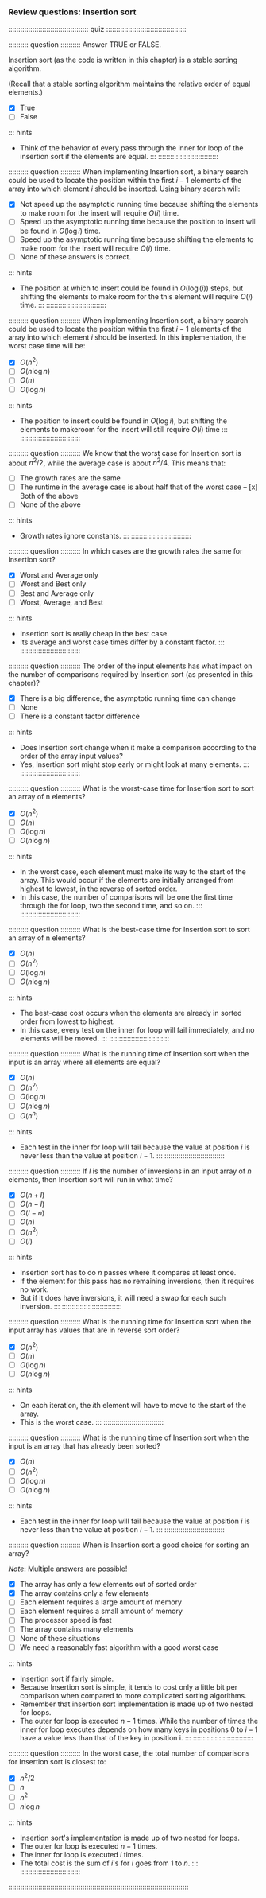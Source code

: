 
### Review questions: Insertion sort

:::::::::::::::::::::::::::::::::::::::: quiz ::::::::::::::::::::::::::::::::::::::::

:::::::::: question ::::::::::
Answer TRUE or FALSE.

Insertion sort (as the code is written in this chapter) is a stable sorting algorithm.

(Recall that a stable sorting algorithm maintains the relative order of equal elements.)

- [x] True
- [ ] False

::: hints
- Think of the behavior of every pass through the inner for loop of the insertion sort if the elements are equal.
:::
::::::::::::::::::::::::::::::



:::::::::: question ::::::::::
When implementing Insertion sort, a binary search could be used to locate the position within
the first $i-1$ elements of the array into which element $i$ should be inserted. Using binary search will:

- [x] Not speed up the asymptotic running time because shifting the elements to make room for the insert will require $O(i)$ time.
- [ ] Speed up the asymptotic running time because the position to insert will be found in $O(\log i)$ time.
- [ ] Speed up the asymptotic running time because shifting the elements to make room for the insert will require $O(i)$ time.
- [ ] None of these answers is correct.

::: hints
- The position at which to insert could be found in $O(\log(i))$ steps, but shifting the elements to make room for the this element will require $O(i)$ time.
:::
::::::::::::::::::::::::::::::



:::::::::: question ::::::::::
When implementing Insertion sort, a binary
search could be used to locate the position within the first $i-1$
elements of the array into which element $i$ should be
inserted. In this implementation, the worst case time will be:

- [x] $O(n^2)$
- [ ] $O(n \log n)$
- [ ] $O(n)$
- [ ] $O(\log n)$

::: hints
- The position to insert could be found in $O (\log i)$,
but shifting the elements to makeroom for the insert will still require $O(i)$ time
:::
::::::::::::::::::::::::::::::



:::::::::: question ::::::::::
We know that the worst case for Insertion sort is about $n^2/2$, while the average case is
about $n^2/4$. This means that:

- [ ] The growth rates are the same
- [ ] The runtime in the average case is about half that of the worst case
– [x] Both of the above
- [ ] None of the above

::: hints
- Growth rates ignore constants.
:::
::::::::::::::::::::::::::::::



:::::::::: question ::::::::::
In which cases are the growth rates the same for Insertion sort?

- [x] Worst and Average only
- [ ] Worst and Best only
- [ ] Best and Average only
- [ ] Worst, Average, and Best

::: hints
- Insertion sort is really cheap in the best case.
- Its average and worst case times differ by a constant factor.
:::
::::::::::::::::::::::::::::::



:::::::::: question ::::::::::
The order of the input elements has what impact on the number of comparisons
required by Insertion sort (as presented in this chapter)?

- [x] There is a big difference, the asymptotic running time can change
- [ ] None
- [ ] There is a constant factor difference

::: hints
- Does Insertion sort change when it make a comparison according to the order of the array input values?
- Yes, Insertion sort might stop early or might look at many elements.
:::
::::::::::::::::::::::::::::::



:::::::::: question ::::::::::
What is the worst-case time for Insertion sort to sort an array of n elements?

- [x] $O(n^2)$
- [ ] $O(n)$
- [ ] $O(\log n)$
- [ ] $O(n \log n)$

::: hints
- In the worst case, each element must make its way to the
start of the array. This would occur if the elements are
initially arranged from highest to lowest, in the reverse
of sorted order.
- In this case, the number of comparisons will be one the
first time through the for loop, two the second time, and
so on.
:::
::::::::::::::::::::::::::::::



:::::::::: question ::::::::::
What is the best-case time for Insertion sort to sort an array of n elements?

- [x] $O(n)$
- [ ] $O(n^2)$
- [ ] $O(\log n)$
- [ ] $O(n \log n)$

::: hints
- The best-case cost occurs when the elements are already in sorted order from lowest to highest.
- In this case, every test on the inner for loop will fail immediately, and no elements will be moved.
:::
::::::::::::::::::::::::::::::



:::::::::: question ::::::::::
What is the running time of Insertion sort when the input is an array where all elements are equal?

- [x] $O(n)$
- [ ] $O(n^2)$
- [ ] $O(\log n)$
- [ ] $O(n \log n)$
- [ ] $O(n ^ n)$

::: hints
- Each test in the inner for loop will fail because the
value at position $i$ is never less than the
value at position $i-1$.
:::
::::::::::::::::::::::::::::::



:::::::::: question ::::::::::
If $I$ is the number of
inversions in an input array of $n$ elements,
then Insertion sort will run in what time?

- [x] $O(n+I)$
- [ ] $O(n - I)$
- [ ] $O(I - n)$
- [ ] $O(n)$
- [ ] $O(n^2)$
- [ ] $O(I)$

::: hints
- Insertion sort has to do $n$ passes where it compares at least once.
- If the element for this pass has no remaining inversions, then it requires no work.
- But if it does have inversions, it will need a swap for each such inversion.
:::
::::::::::::::::::::::::::::::



:::::::::: question ::::::::::
What is the running time for Insertion sort when the input array has values that are in reverse sort order?

- [x] $O(n^2)$
- [ ] $O(n)$
- [ ] $O(\log n)$
- [ ] $O(n \log n)$

::: hints
- On each iteration, the $i$th element will have to move to the start of the array.
- This is the worst case.
:::
::::::::::::::::::::::::::::::



:::::::::: question ::::::::::
What is the running time of Insertion sort when the input is an array that has already been sorted?

- [x] $O(n)$
- [ ] $O(n^2)$
- [ ] $O(\log n)$
- [ ] $O(n \log n)$

::: hints
- Each test in the inner for loop will fail because the
value at position $i$ is never less than the
value at position $i-1$.
:::
::::::::::::::::::::::::::::::



:::::::::: question ::::::::::
When is Insertion sort a good choice for sorting an array?

*Note*: Multiple answers are possible!

- [x] The array has only a few elements out of sorted order
- [x] The array contains only a few elements
- [ ] Each element requires a large amount of memory
- [ ] Each element requires a small amount of memory
- [ ] The processor speed is fast
- [ ] The array contains many elements
- [ ] None of these situations
- [ ] We need a reasonably fast algorithm with a good worst case

::: hints
- Insertion sort if fairly simple.
- Because Insertion sort is simple, it tends to cost only a
little bit per comparison when compared to more complicated
sorting algorithms.
- Remember that insertion sort implementation is made up
of two nested for loops.
- The outer for loop is executed $n-1$ times.
While the number of times the inner for loop executes depends
on how many keys in positions 0 to $i-1$ have a
value less than that of the key in position i.
:::
::::::::::::::::::::::::::::::



:::::::::: question ::::::::::
In the worst case, the total number of comparisons for Insertion sort is closest to:

- [x] $n^2/2$
- [ ] $n$
- [ ] $n^2$
- [ ] $n \log n$

::: hints
- Insertion sort's implementation is made up of two nested for loops.
- The outer for loop is executed $n-1$ times.
- The inner for loop is executed $i$ times.
- The total cost is the sum of $i$'s for $i$ goes from 1 to $n$.
:::
::::::::::::::::::::::::::::::

::::::::::::::::::::::::::::::::::::::::::::::::::::::::::::::::::::::::::::::::::::::::::

